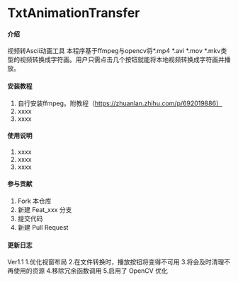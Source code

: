 # TxtAnimationTransfer

#### 介绍
视频转Ascii动画工具
本程序基于ffmpeg与opencv将*.mp4 *.avi *.mov *.mkv类型的视频转换成字符画。用户只需点击几个按钮就能将本地视频转换成字符画并播放。

#### 安装教程

1.  自行安装ffmpeg。附教程（https://zhuanlan.zhihu.com/p/692019886）
2.  xxxx
3.  xxxx

#### 使用说明

1.  xxxx
2.  xxxx
3.  xxxx

#### 参与贡献

1.  Fork 本仓库
2.  新建 Feat_xxx 分支
3.  提交代码
4.  新建 Pull Request

#### 更新日志

Ver1.1
1.优化视窗布局
2.在文件转换时，播放按钮将变得不可用
3.将会及时清理不再使用的资源
4.移除冗余函数调用
5.启用了 OpenCV 优化
